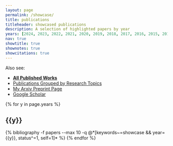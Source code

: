 ```yaml
---
layout: page
permalink: /showcase/
title: publications
titleheader: showcased publications
description: A selection of highlighted papers by year
years: [2024, 2023, 2022, 2021, 2020, 2019, 2018, 2017, 2016, 2015, 2014, 2013, 2012, 2011, 2009, 2007]
nav: true
showtitle: true
shownotes: true
showcitations: true
---
```


Also see:
- **[All Published Works](/publications)**
- [Publications Grouped by Research Topics](/pub-by-topic/)
- [My Arxiv Preprint Page](https://arxiv.org/search/cs?searchtype=author&query=Crowley%2C+M)
- [Google Scholar](https://scholar.google.ca/citations?user=eL_y80EAAAAJ)


<!-- <h2>selected publications</h2> -->
<div class="publications by year">
{% for y in page.years %}
  <h2 class="year">{{y}}</h2>
  {% bibliography -f papers --max 10 -q @*[keywords~=showcase && year={{y}}, status^=1, self=1]* %}
{% endfor %}
</div> 
